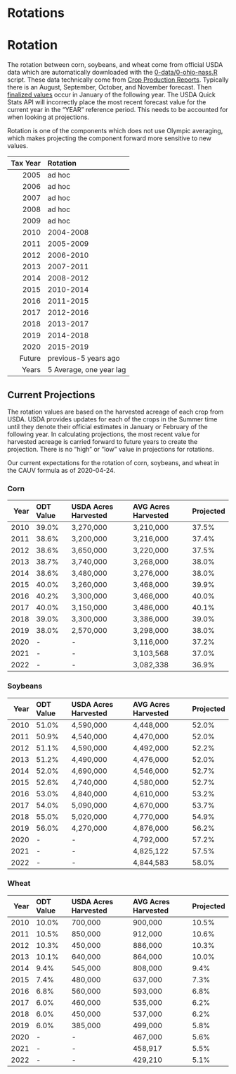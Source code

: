 Rotations
================

<!-- rotation.md is generated from rotation.Rmd. Please edit rotation.Rmd for corrections file -->

# Rotation

The rotation between corn, soybeans, and wheat come from official USDA
data which are automatically downloaded with the
[0-data/0-ohio-nass.R](0-data/0-ohio-nass.R) script. These data
technically come from [Crop Production
Reports](https://usda.mannlib.cornell.edu/MannUsda/viewDocumentInfo.do?documentID=1046).
Typically there is an August, September, October, and November forecast.
Then [finalized
values](https://usda.mannlib.cornell.edu/MannUsda/viewDocumentInfo.do?documentID=1047)
occur in January of the following year. The USDA Quick Stats API will
incorrectly place the most recent forecast value for the current year in
the “YEAR” reference period. This needs to be accounted for when looking
at projections.

Rotation is one of the components which does not use Olympic averaging,
which makes projecting the component forward more sensitive to new
values.

| Tax Year | Rotation                |
| -------: | :---------------------- |
|     2005 | ad hoc                  |
|     2006 | ad hoc                  |
|     2007 | ad hoc                  |
|     2008 | ad hoc                  |
|     2009 | ad hoc                  |
|     2010 | 2004-2008               |
|     2011 | 2005-2009               |
|     2012 | 2006-2010               |
|     2013 | 2007-2011               |
|     2014 | 2008-2012               |
|     2015 | 2010-2014               |
|     2016 | 2011-2015               |
|     2017 | 2012-2016               |
|     2018 | 2013-2017               |
|     2019 | 2014-2018               |
|     2020 | 2015-2019               |
|   Future | previous-5 years ago    |
|    Years | 5 Average, one year lag |

## Current Projections

The rotation values are based on the harvested acreage of each crop from
USDA. USDA provides updates for each of the crops in the Summer time
until they denote their official estimates in January or February of the
following year. In calculating projections, the most recent value for
harvested acreage is carried forward to future years to create the
projection. There is no “high” or “low” value in projections for
rotations.

Our current expectations for the rotation of corn, soybeans, and wheat
in the CAUV formula as of
2020-04-24.

### Corn

| Year | ODT Value | USDA Acres Harvested | AVG Acres Harvested | Projected |
| ---: | :-------- | :------------------- | :------------------ | :-------- |
| 2010 | 39.0%     | 3,270,000            | 3,210,000           | 37.5%     |
| 2011 | 38.6%     | 3,200,000            | 3,216,000           | 37.4%     |
| 2012 | 38.6%     | 3,650,000            | 3,220,000           | 37.5%     |
| 2013 | 38.7%     | 3,740,000            | 3,268,000           | 38.0%     |
| 2014 | 38.6%     | 3,480,000            | 3,276,000           | 38.0%     |
| 2015 | 40.0%     | 3,260,000            | 3,468,000           | 39.9%     |
| 2016 | 40.2%     | 3,300,000            | 3,466,000           | 40.0%     |
| 2017 | 40.0%     | 3,150,000            | 3,486,000           | 40.1%     |
| 2018 | 39.0%     | 3,300,000            | 3,386,000           | 39.0%     |
| 2019 | 38.0%     | 2,570,000            | 3,298,000           | 38.0%     |
| 2020 | \-        | \-                   | 3,116,000           | 37.2%     |
| 2021 | \-        | \-                   | 3,103,568           | 37.0%     |
| 2022 | \-        | \-                   | 3,082,338           | 36.9%     |

### Soybeans

| Year | ODT Value | USDA Acres Harvested | AVG Acres Harvested | Projected |
| ---: | :-------- | :------------------- | :------------------ | :-------- |
| 2010 | 51.0%     | 4,590,000            | 4,448,000           | 52.0%     |
| 2011 | 50.9%     | 4,540,000            | 4,470,000           | 52.0%     |
| 2012 | 51.1%     | 4,590,000            | 4,492,000           | 52.2%     |
| 2013 | 51.2%     | 4,490,000            | 4,476,000           | 52.0%     |
| 2014 | 52.0%     | 4,690,000            | 4,546,000           | 52.7%     |
| 2015 | 52.6%     | 4,740,000            | 4,580,000           | 52.7%     |
| 2016 | 53.0%     | 4,840,000            | 4,610,000           | 53.2%     |
| 2017 | 54.0%     | 5,090,000            | 4,670,000           | 53.7%     |
| 2018 | 55.0%     | 5,020,000            | 4,770,000           | 54.9%     |
| 2019 | 56.0%     | 4,270,000            | 4,876,000           | 56.2%     |
| 2020 | \-        | \-                   | 4,792,000           | 57.2%     |
| 2021 | \-        | \-                   | 4,825,122           | 57.5%     |
| 2022 | \-        | \-                   | 4,844,583           | 58.0%     |

### Wheat

| Year | ODT Value | USDA Acres Harvested | AVG Acres Harvested | Projected |
| ---: | :-------- | :------------------- | :------------------ | :-------- |
| 2010 | 10.0%     | 700,000              | 900,000             | 10.5%     |
| 2011 | 10.5%     | 850,000              | 912,000             | 10.6%     |
| 2012 | 10.3%     | 450,000              | 886,000             | 10.3%     |
| 2013 | 10.1%     | 640,000              | 864,000             | 10.0%     |
| 2014 | 9.4%      | 545,000              | 808,000             | 9.4%      |
| 2015 | 7.4%      | 480,000              | 637,000             | 7.3%      |
| 2016 | 6.8%      | 560,000              | 593,000             | 6.8%      |
| 2017 | 6.0%      | 460,000              | 535,000             | 6.2%      |
| 2018 | 6.0%      | 450,000              | 537,000             | 6.2%      |
| 2019 | 6.0%      | 385,000              | 499,000             | 5.8%      |
| 2020 | \-        | \-                   | 467,000             | 5.6%      |
| 2021 | \-        | \-                   | 458,917             | 5.5%      |
| 2022 | \-        | \-                   | 429,210             | 5.1%      |
